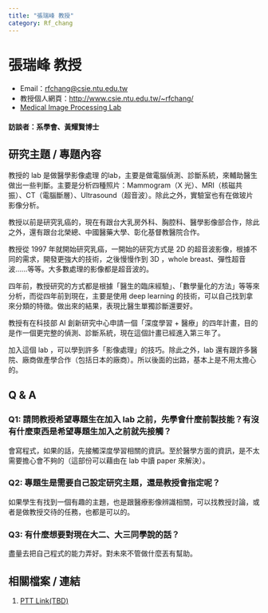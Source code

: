 ```yaml
---
title: "張瑞峰 教授"
category: Rf_chang
---
```


# 張瑞峰 教授

- Email：<rfchang@csie.ntu.edu.tw>
- 教授個人網頁：<http://www.csie.ntu.edu.tw/~rfchang/>
- [Medical Image Processing Lab](http://cad.csie.ntu.edu.tw/rfchang/index.php/2)

#### 訪談者：系學會、黃耀賢博士

## 研究主題 / 專題內容

教授的 lab 是做醫學影像處理 的lab，主要是做電腦偵測、診斷系統，來輔助醫生做出一些判斷。主要是分析四種照片：Mammogram（X 光）、MRI（核磁共振）、CT（電腦斷層）、Ultrasound（超音波）。除此之外，實驗室也有在做玻片影像分析。

教授以前是研究乳癌的，現在有跟台大乳房外科、胸腔科、醫學影像部合作，除此之外，還有跟台北榮總、中國醫藥大學、彰化基督教醫院合作。

教授從 1997 年就開始研究乳癌，一開始的研究方式是 2D 的超音波影像，根據不同的需求，開發更強大的技術，之後慢慢作到 3D ，whole breast、彈性超音波......等等。大多數處理的影像都是超音波的。

四年前，教授研究的方式都是根據「醫生的臨床經驗」、「數學量化的方法」等等來分析，而從四年前到現在，主要是使用 deep learning 的技術，可以自己找到拿來分類的特徵。做出來的結果，表現比醫生單獨診斷還要好。

教授有在科技部 AI 創新研究中心申請一個「深度學習 + 醫療」的四年計畫，目的是作一個更完整的偵測、診斷系統，現在這個計畫已經進入第三年了。

加入這個 lab ，可以學到許多「影像處理」的技巧。除此之外，lab 還有跟許多醫院、廠商做產學合作（包括日本的廠商）。所以後面的出路，基本上是不用太擔心的。

## Q & A

### Q1: 請問教授希望專題生在加入 lab 之前，先學會什麼前製技能？有沒有什麼東西是希望專題生加入之前就先接觸？

會寫程式，如果的話，先接觸深度學習相關的資訊。至於醫學方面的資訊，是不太需要擔心會不夠的（這部份可以藉由在 lab 中讀 paper 來解決）。

### Q2: 專題生是需要自己設定研究主題，還是教授會指定呢？

如果學生有找到一個有趣的主題，也是跟醫療影像辨識相關，可以找教授討論，或者是做教授交待的任務，也都是可以的。

### Q3: 有什麼想要對現在大二、大三同學說的話？

盡量去把自己程式的能力弄好。對未來不管做什麼丟有幫助。

## 相關檔案 / 連結

1. [PTT Link(TBD)](example.org)

